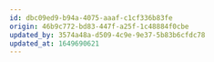 ```yaml
---
id: dbc09ed9-b94a-4075-aaaf-c1cf336b83fe
origin: 46b9c772-bd83-447f-a25f-1c48884f0cbe
updated_by: 3574a48a-d509-4c9e-9e37-5b83b6cfdc78
updated_at: 1649690621
---
```

